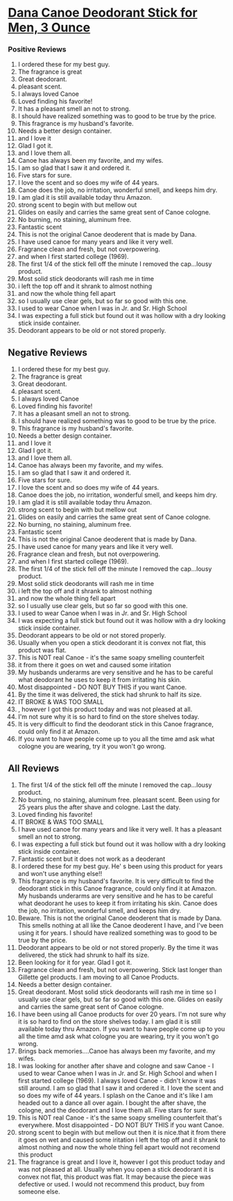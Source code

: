 # [Dana Canoe Deodorant Stick for Men, 3 Ounce](https://products.checkmycream.com/products/Dana-Canoe-Deodorant-Stick-for-Men-3-Ounce.html)

### Positive Reviews

<ol>
      <li>I ordered these for my best guy.  </li>
      <li>The fragrance is great</li>
      <li>Great deodorant.</li>
      <li>pleasant scent.</li>
      <li>I always loved Canoe</li>
      <li>Loved finding his favorite!</li>
      <li>It has a pleasant smell an not to strong.</li>
      <li>I should have realized something was to good to be true by the price.</li>
      <li>This fragrance is my husband&#x27;s favorite.  </li>
      <li>Needs a better design container.</li>
      <li>and I love it</li>
      <li>Glad I got it.</li>
      <li>and I love them all.</li>
      <li>Canoe has always been my favorite, and my wifes.</li>
      <li>I am so glad that I saw it and ordered it.</li>
      <li>Five stars for sure.</li>
      <li>I love the scent and so does my wife of 44 years.</li>
      <li>Canoe does the job, no irritation, wonderful smell, and keeps him dry.</li>
      <li>I am glad it is still available today thru Amazon.</li>
      <li>strong scent to begin with but mellow out</li>
      <li>Glides on easily and carries the same great sent of Canoe cologne.</li>
      <li>No burning, no staining, aluminum free.</li>
      <li>Fantastic scent</li>
      <li>This is not the original Canoe deoderent  that is made by Dana.</li>
      <li>I have used canoe for many years and like it very well.</li>
      <li>Fragrance clean and fresh, but not overpowering.</li>
      <li>and when I first started college (1969).</li>
      <li>The first 1/4 of the stick fell off the minute I removed the cap...lousy product.</li>
      <li>Most solid stick deodorants will rash me in time</li>
      <li>i left the top off and it shrank to almost nothing</li>
      <li>and now the whole thing fell apart</li>
      <li>so I usually use clear gels, but so far so good with this one.</li>
      <li>I used to wear Canoe when I was in Jr. and Sr. High School</li>
      <li>I was expecting a full stick but found out it was hollow with a dry looking stick inside container.</li>
      <li>Deodorant appears to be old or not stored properly.</li>
</ol>


<h2>Negative Reviews</h2>
<ol>
<li> I ordered these for my best guy.  </li>
<li> The fragrance is great</li>
<li> Great deodorant.</li>
<li> pleasant scent.</li>
<li> I always loved Canoe</li>
<li> Loved finding his favorite!</li>
<li> It has a pleasant smell an not to strong.</li>
<li> I should have realized something was to good to be true by the price.</li>
<li> This fragrance is my husband&#x27;s favorite.  </li>
<li> Needs a better design container.</li>
<li> and I love it</li>
<li> Glad I got it.</li>
<li> and I love them all.</li>
<li> Canoe has always been my favorite, and my wifes.</li>
<li> I am so glad that I saw it and ordered it.</li>
<li> Five stars for sure.</li>
<li> I love the scent and so does my wife of 44 years.</li>
<li> Canoe does the job, no irritation, wonderful smell, and keeps him dry.</li>
<li> I am glad it is still available today thru Amazon.</li>
<li> strong scent to begin with but mellow out</li>
<li> Glides on easily and carries the same great sent of Canoe cologne.</li>
<li> No burning, no staining, aluminum free.</li>
<li> Fantastic scent</li>
<li> This is not the original Canoe deoderent  that is made by Dana.</li>
<li> I have used canoe for many years and like it very well.</li>
<li> Fragrance clean and fresh, but not overpowering.</li>
<li> and when I first started college (1969).</li>
<li> The first 1/4 of the stick fell off the minute I removed the cap...lousy product.</li>
<li> Most solid stick deodorants will rash me in time</li>
<li> i left the top off and it shrank to almost nothing</li>
<li> and now the whole thing fell apart</li>
<li> so I usually use clear gels, but so far so good with this one.</li>
<li> I used to wear Canoe when I was in Jr. and Sr. High School</li>
<li> I was expecting a full stick but found out it was hollow with a dry looking stick inside container.</li>
<li> Deodorant appears to be old or not stored properly.</li>
<li> Usually when you open a stick deodorant it is convex not flat, this product was flat.</li>
<li> This is NOT real Canoe - it&#x27;s the same soapy smelling counterfeit</li>
<li> it from there it goes on wet and caused some iritation</li>
<li> My husbands underarms are very sensitive and he has to be careful what deodorant he uses to keep it from irritating his skin.  </li>
<li> Most disappointed - DO NOT BUY THIS if you want Canoe.</li>
<li> By the time it was delivered, the stick had shrunk to half its size.</li>
<li> IT BROKE &amp; WAS TOO SMALL</li>
<li> , however I got this product today and was not pleased at all.</li>
<li> I&#x27;m not sure why it is so hard to find on the store shelves today.</li>
<li> It is very difficult to find the deodorant stick in this Canoe fragrance, could only find it at Amazon.  </li>
<li> If you want to have people come up to you all the time amd ask what cologne you are wearing, try it you won&#x27;t go wrong.</li>
</ol>

<h2>All Reviews</h2>

<ol>
    <li> The first 1/4 of the stick fell off the minute I removed the cap...lousy product.</li>
    <li> No burning, no staining, aluminum free. pleasant scent. Been using for 25 years plus the after shave and cologne. Last the daty.</li>
    <li> Loved finding his favorite!</li>
    <li> IT BROKE &amp; WAS TOO SMALL</li>
    <li> I have used canoe for many years and like it very well. It has a pleasant smell an not to strong.</li>
    <li> I was expecting a full stick but found out it was hollow with a dry looking stick inside container.</li>
    <li> Fantastic scent but it does not work as a deoderant</li>
    <li> I ordered these for my best guy.  He&#x27; s been using this  product for years and  won&#x27;t use anything else!!</li>
    <li> This fragrance is my husband&#x27;s favorite.  It is very difficult to find the deodorant stick in this Canoe fragrance, could only find it at Amazon.  My husbands underarms are very sensitive and he has to be careful what deodorant he uses to keep it from irritating his skin.  Canoe does the job, no irritation, wonderful smell, and keeps him dry.</li>
    <li> Beware. This is not the original Canoe deoderent  that is made by Dana. This smells nothing at all like the Canoe deoderent I have, and l&#x27;ve been using it for years. I should have realized something was to good to be true by the price.</li>
    <li> Deodorant appears to be old or not stored properly. By the time it was delivered, the stick had shrunk to half its size.</li>
    <li> Been looking for it for year.  Glad I got it.</li>
    <li> Fragrance clean and fresh, but not overpowering. Stick last longer than Gillette gel products. I am moving to all Canoe Products.</li>
    <li> Needs a better design container.</li>
    <li> Great deodorant. Most solid stick deodorants will rash me in time so I usually use clear gels, but so far so good with this one. Glides on easily and carries the same great sent of Canoe cologne.</li>
    <li> I have been using all Canoe products for over 20 years.  I&#x27;m not sure why it is so hard to find on the store shelves today. I am glad it is still available today thru Amazon. If you want to have people come up to you all the time amd ask what cologne you are wearing, try it you won&#x27;t go wrong.</li>
    <li> Brings back memories....Canoe has always been my favorite, and my wifes.</li>
    <li> I was looking for another after shave and cologne and saw Canoe - I used to wear Canoe when I was in Jr. and Sr. High School and when I first started college (1969). I always loved Canoe - didn&#x27;t know it was still around. I am so glad that I saw it and ordered it. I love the scent and so does my wife of 44 years. I splash on the Canoe and it&#x27;s like I am headed out to a dance all over again. I bought the after shave, the cologne, and the deodorant and I love them all. Five stars for sure.</li>
    <li> This is NOT real Canoe - it&#x27;s the same soapy smelling counterfeit that&#x27;s everywhere. Most disappointed - DO NOT BUY THIS if you want Canoe.</li>
    <li> strong scent to begin with but mellow out then it is nice.that it from there it goes on wet and caused some iritation i left the top off and it shrank to almost nothing and now the whole thing fell apart would not recomend this product</li>
    <li> The fragrance is great and I love it, however I got this product today and was not pleased at all. Usually when you open a stick deodorant it is convex not flat, this product was flat. It may because the piece was defective or used. I would not recommend this product, buy from someone else.</li>
</ol>




